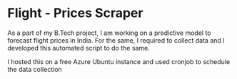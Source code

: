 # Flight - Prices Scraper

As a part of my B.Tech project, I am working on a predictive model to forecast flight prices in India. For the same, I required to collect data and I developed this automated script to do the same.

I hosted this on a free Azure Ubuntu instance and used cronjob to schedule the data collection
